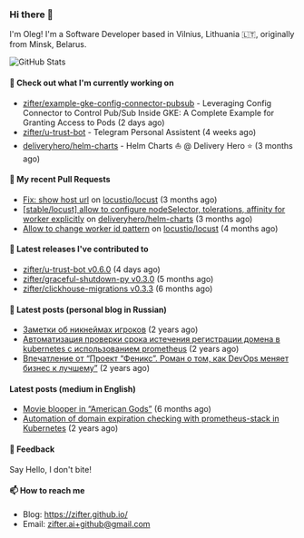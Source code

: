 ### Hi there 👋

I'm Oleg! I'm a Software Developer based in Vilnius, Lithuania 🇱🇹, originally from Minsk, Belarus.

![GitHub Stats](https://github-readme-stats.vercel.app/api?username=zifter&count_private=true&theme=tokyonight&show_icons=true)

#### 👷 Check out what I'm currently working on

- [zifter/example-gke-config-connector-pubsub](https://github.com/zifter/example-gke-config-connector-pubsub) - Leveraging Config Connector to Control Pub/Sub Inside GKE: A Complete Example for Granting Access to Pods (2 days ago)
- [zifter/u-trust-bot](https://github.com/zifter/u-trust-bot) - Telegram Personal Assistent (4 weeks ago)
- [deliveryhero/helm-charts](https://github.com/deliveryhero/helm-charts) - Helm Charts ⛵ @ Delivery Hero ⭐ (3 months ago)

#### 🔨 My recent Pull Requests

- [Fix: show host url](https://github.com/locustio/locust/pull/2324) on [locustio/locust](https://github.com/locustio/locust) (3 months ago)
- [[stable/locust] allow to configure nodeSelector, tolerations, affinity for worker explicitly](https://github.com/deliveryhero/helm-charts/pull/459) on [deliveryhero/helm-charts](https://github.com/deliveryhero/helm-charts) (3 months ago)
- [Allow to change worker id pattern](https://github.com/locustio/locust/pull/2305) on [locustio/locust](https://github.com/locustio/locust) (4 months ago)

#### 🚀 Latest releases I've contributed to
- [zifter/u-trust-bot v0.6.0](https://github.com/zifter/u-trust-bot/releases/tag/v0.6.0) (4 days ago)
- [zifter/graceful-shutdown-py v0.3.0](https://github.com/zifter/graceful-shutdown-py/releases/tag/v0.3.0) (5 months ago)
- [zifter/clickhouse-migrations v0.3.3](https://github.com/zifter/clickhouse-migrations/releases/tag/v0.3.3) (6 months ago)

#### 📄 Latest posts (personal blog in Russian)
- [Заметки об никнеймах игроков](https://zifter.github.io/offtopic/gamedev/2021/12/10/nicknames-in-games.html) (2 years ago)
- [Автоматизация проверки срока истечения регистрации домена в kubernetes с использованием prometheus](https://zifter.github.io/devops/2021/09/12/domain-expiration-prometheus-exporter.html) (2 years ago)
- [Впечатление от “Проект “Феникс”. Роман о том, как DevOps меняет бизнес к лучшему”](https://zifter.github.io/offtopic/2021/01/09/fenix-book-review.html) (2 years ago)

#### Latest posts (medium in English)
- [Movie blooper in “American Gods”](https://medium.com/@zifter/movie-blooper-in-american-gods-aee3b286b899?source=rss-766601af1f16------2) (6 months ago)
- [Automation of domain expiration checking with prometheus-stack in Kubernetes](https://medium.com/@zifter/automation-of-domain-expiration-checking-with-prometheus-stack-in-kubernetes-ea4e4571f5b4?source=rss-766601af1f16------2) (2 years ago)

#### 💬 Feedback

Say Hello, I don't bite!

#### 📫 How to reach me

- Blog: https://zifter.github.io/
- Email: zifter.ai+github@gmail.com
